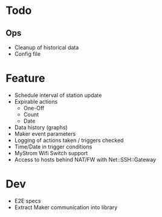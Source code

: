 # Todo

## Ops
- Cleanup of historical data
- Config file

# Feature
- Schedule interval of station update
- Expirable actions
  - One-Off
  - Count
  - Date
- Data history (graphs)
- Maker event parameters
- Logging of actions taken / triggers checked
- Time/Date in trigger conditions
- MyStrom Wifi Switch support
- Access to hosts behind NAT/FW with Net::SSH::Gateway

# Dev
- E2E specs
- Extract Maker communication into library
